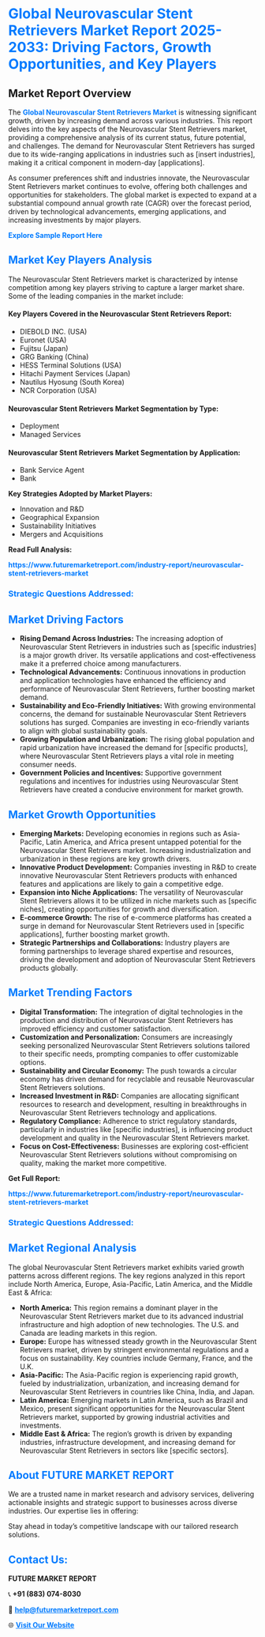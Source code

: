 <h1 style="color: #007BFF;">Global Neurovascular Stent Retrievers Market Report 2025-2033: Driving Factors, Growth Opportunities, and Key Players</h1>

<section id="overview">
<h2>Market Report Overview</h2>
<p>The <a href="https://www.futuremarketreport.com/industry-report/neurovascular-stent-retrievers-market" style="color: #007BFF; text-decoration: none;"><strong>Global Neurovascular Stent Retrievers Market</strong></a> is witnessing significant growth, driven by increasing demand across various industries. This report delves into the key aspects of the Neurovascular Stent Retrievers market, providing a comprehensive analysis of its current status, future potential, and challenges. The demand for Neurovascular Stent Retrievers has surged due to its wide-ranging applications in industries such as [insert industries], making it a critical component in modern-day [applications].</p>
<p>As consumer preferences shift and industries innovate, the Neurovascular Stent Retrievers market continues to evolve, offering both challenges and opportunities for stakeholders. The global market is expected to expand at a substantial compound annual growth rate (CAGR) over the forecast period, driven by technological advancements, emerging applications, and increasing investments by major players.</p>
</section>

<section id="overview">
<p><a href="https://www.futuremarketreport.com/request-sample/reportId=37267" style="color: #007BFF; text-decoration: none;"><strong>Explore Sample Report Here</strong></a></p>
</section>

<section id="key-players">
<h2 style="color: #007BFF;">Market Key Players Analysis</h2>
<p>The Neurovascular Stent Retrievers market is characterized by intense competition among key players striving to capture a larger market share. Some of the leading companies in the market include:</p>
<h4>Key Players Covered in the Neurovascular Stent Retrievers Report:</h4>
<ul><li>DIEBOLD INC. (USA)</li><li>Euronet (USA)</li><li>Fujitsu (Japan)</li><li>GRG Banking (China)</li><li>HESS Terminal Solutions (USA)</li><li>Hitachi Payment Services (Japan)</li><li>Nautilus Hyosung (South Korea)</li><li>NCR Corporation (USA)</li></ul>
<h4>Neurovascular Stent Retrievers Market Segmentation by Type:</h4>
<ul><li>Deployment</li><li>Managed Services</li></ul>

<h4>Neurovascular Stent Retrievers Market Segmentation by Application:</h4>
<ul><li>Bank Service Agent</li><li>Bank</li></ul>
<p><strong>Key Strategies Adopted by Market Players:</strong></p>
<ul>
<li>Innovation and R&D</li>
<li>Geographical Expansion</li>
<li>Sustainability Initiatives</li>
<li>Mergers and Acquisitions</li>
</ul>
</section>

<section>
<p><strong>Read Full Analysis: </strong></p><a href="https://www.futuremarketreport.com/industry-report/neurovascular-stent-retrievers-market" style="color: #007BFF; text-decoration: none;"><strong>https://www.futuremarketreport.com/industry-report/neurovascular-stent-retrievers-market</strong></a>
<h3 style="color: #007BFF;">Strategic Questions Addressed:</h3>
</section>

<section id="driving-factors">
<h2 style="color: #007BFF;">Market Driving Factors</h2>
<ul>
<li><strong>Rising Demand Across Industries:</strong> The increasing adoption of Neurovascular Stent Retrievers in industries such as [specific industries] is a major growth driver. Its versatile applications and cost-effectiveness make it a preferred choice among manufacturers.</li>
<li><strong>Technological Advancements:</strong> Continuous innovations in production and application technologies have enhanced the efficiency and performance of Neurovascular Stent Retrievers, further boosting market demand.</li>
<li><strong>Sustainability and Eco-Friendly Initiatives:</strong> With growing environmental concerns, the demand for sustainable Neurovascular Stent Retrievers solutions has surged. Companies are investing in eco-friendly variants to align with global sustainability goals.</li>
<li><strong>Growing Population and Urbanization:</strong> The rising global population and rapid urbanization have increased the demand for [specific products], where Neurovascular Stent Retrievers plays a vital role in meeting consumer needs.</li>
<li><strong>Government Policies and Incentives:</strong> Supportive government regulations and incentives for industries using Neurovascular Stent Retrievers have created a conducive environment for market growth.</li>
</ul>
</section>

<section id="growth-opportunities">
<h2 style="color: #007BFF;">Market Growth Opportunities</h2>
<ul>
<li><strong>Emerging Markets:</strong> Developing economies in regions such as Asia-Pacific, Latin America, and Africa present untapped potential for the Neurovascular Stent Retrievers market. Increasing industrialization and urbanization in these regions are key growth drivers.</li>
<li><strong>Innovative Product Development:</strong> Companies investing in R&D to create innovative Neurovascular Stent Retrievers products with enhanced features and applications are likely to gain a competitive edge.</li>
<li><strong>Expansion into Niche Applications:</strong> The versatility of Neurovascular Stent Retrievers allows it to be utilized in niche markets such as [specific niches], creating opportunities for growth and diversification.</li>
<li><strong>E-commerce Growth:</strong> The rise of e-commerce platforms has created a surge in demand for Neurovascular Stent Retrievers used in [specific applications], further boosting market growth.</li>
<li><strong>Strategic Partnerships and Collaborations:</strong> Industry players are forming partnerships to leverage shared expertise and resources, driving the development and adoption of Neurovascular Stent Retrievers products globally.</li>
</ul>
</section>

<section id="trending-factors">
<h2 style="color: #007BFF;">Market Trending Factors</h2>
<ul>
<li><strong>Digital Transformation:</strong> The integration of digital technologies in the production and distribution of Neurovascular Stent Retrievers has improved efficiency and customer satisfaction.</li>
<li><strong>Customization and Personalization:</strong> Consumers are increasingly seeking personalized Neurovascular Stent Retrievers solutions tailored to their specific needs, prompting companies to offer customizable options.</li>
<li><strong>Sustainability and Circular Economy:</strong> The push towards a circular economy has driven demand for recyclable and reusable Neurovascular Stent Retrievers solutions.</li>
<li><strong>Increased Investment in R&D:</strong> Companies are allocating significant resources to research and development, resulting in breakthroughs in Neurovascular Stent Retrievers technology and applications.</li>
<li><strong>Regulatory Compliance:</strong> Adherence to strict regulatory standards, particularly in industries like [specific industries], is influencing product development and quality in the Neurovascular Stent Retrievers market.</li>
<li><strong>Focus on Cost-Effectiveness:</strong> Businesses are exploring cost-efficient Neurovascular Stent Retrievers solutions without compromising on quality, making the market more competitive.</li>
</ul>
</section>

<section>
<p><strong>Get Full Report: </strong></p><a href="https://www.futuremarketreport.com/industry-report/neurovascular-stent-retrievers-market" style="color: #007BFF; text-decoration: none;"><strong>https://www.futuremarketreport.com/industry-report/neurovascular-stent-retrievers-market</strong></a>
<h3 style="color: #007BFF;">Strategic Questions Addressed:</h3>
</section>


<section id="regional-analysis">
<h2 style="color: #007BFF;">Market Regional Analysis</h2>
<p>The global Neurovascular Stent Retrievers market exhibits varied growth patterns across different regions. The key regions analyzed in this report include North America, Europe, Asia-Pacific, Latin America, and the Middle East & Africa:</p>
<ul>
<li><strong>North America:</strong> This region remains a dominant player in the Neurovascular Stent Retrievers market due to its advanced industrial infrastructure and high adoption of new technologies. The U.S. and Canada are leading markets in this region.</li>
<li><strong>Europe:</strong> Europe has witnessed steady growth in the Neurovascular Stent Retrievers market, driven by stringent environmental regulations and a focus on sustainability. Key countries include Germany, France, and the U.K.</li>
<li><strong>Asia-Pacific:</strong> The Asia-Pacific region is experiencing rapid growth, fueled by industrialization, urbanization, and increasing demand for Neurovascular Stent Retrievers in countries like China, India, and Japan.</li>
<li><strong>Latin America:</strong> Emerging markets in Latin America, such as Brazil and Mexico, present significant opportunities for the Neurovascular Stent Retrievers market, supported by growing industrial activities and investments.</li>
<li><strong>Middle East & Africa:</strong> The region’s growth is driven by expanding industries, infrastructure development, and increasing demand for Neurovascular Stent Retrievers in sectors like [specific sectors].</li>
</ul>
</section>

<footer>
<h2 style="color: #007BFF;">About FUTURE MARKET REPORT</h2>
<p>We are a trusted name in market research and advisory services, delivering actionable insights and strategic support to businesses across diverse industries. Our expertise lies in offering:</p>

<p>Stay ahead in today’s competitive landscape with our tailored research solutions.</p>

<h2 style="color: #007BFF;">Contact Us:</h2>
<p><strong>FUTURE MARKET REPORT</strong></p>
<p>📞 <strong>+91 (883) 074-8030</strong></p>
<p>📧 <strong><a href="mailto:help@futuremarketreport.com" style="color: #007BFF;">help@futuremarketreport.com</a></strong></p>
<p>🌐 <strong><a href="https://www.futuremarketreport.com/" style="color: #007BFF;">Visit Our Website</a></strong></p>
</footer>